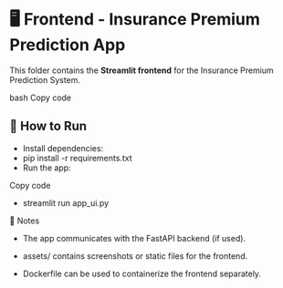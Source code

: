 # 🖥️ Frontend - Insurance Premium Prediction App

This folder contains the **Streamlit frontend** for the Insurance Premium Prediction System.

bash
Copy code

## 🚀 How to Run
- Install dependencies:  
- pip install -r requirements.txt
- Run the app:

Copy code
- streamlit run app_ui.py
  
📌 Notes

- The app communicates with the FastAPI backend (if used).

- assets/ contains screenshots or static files for the frontend.

- Dockerfile can be used to containerize the frontend separately.




